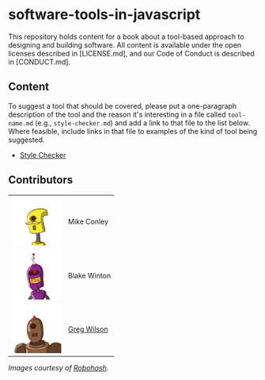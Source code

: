# software-tools-in-javascript

This repository holds content for a book about a tool-based approach to designing and building software.
All content is available under the open licenses described in [LICENSE.md],
and our Code of Conduct is described in [CONDUCT.md].

## Content

To suggest a tool that should be covered,
please put a one-paragraph description of the tool and the reason it's interesting
in a file called `tool-name.md`
(e.g., `style-checker.md`)
and add a link to that file to the list below.
Where feasible,
include links in that file to examples of the kind of tool being suggested.

-   [Style Checker](./style-checker.md)

## Contributors

<table cellpadding="5">
  <tr>
    <td><img src="./img/mike.png" height="100" width="100" alt="Mike Conley"></td>
    <td>Mike Conley</td>
  </tr>
  <tr>
    <td><img src="./img/blake.png" height="100" width="100" alt="Blake Winton"></td>
    <td>Blake Winton</td>
  </tr>
  <tr>
    <td><img src="./img/greg.png" height="100" width="100" alt="Greg Wilson"></td>
    <td><a href="http://third-bit.com">Greg Wilson</a></td>
  </tr>
</table>

*Images courtesy of [Robohash](http://robohash.org).*
